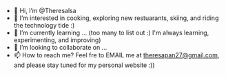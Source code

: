 - 👋 Hi, I’m @Theresalsa
- 👀 I’m interested in cooking, exploring new restuarants, skiing, and riding the technology tide :)
- 🌱 I’m currently learning ... (too many to list out :) I'm always learning, experimenting, and improving)
- 💞️ I’m looking to collaborate on ...
- 📫 How to reach me? Feel fre to EMAIL me at theresapan27@gmail.com, and please stay tuned for my personal website :))

<!---
Theresalsa/Theresalsa is a ✨ special ✨ repository because its `README.md` (this file) appears on your GitHub profile.
You can click the Preview link to take a look at your changes.
--->
